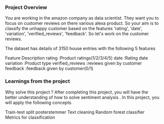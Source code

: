 ### Project Overview

 You are working in the amazon company as data scientist. They want you to focus on customer reviews on there various alexa product. So your aim is to classify the unhappy customer based on the features 'rating', 'date', 'variation', 'verified_reviews', 'feedback'. So let's work on the customer reviews.


The dataset has details of 3150 house entries with the following 5 features

Feature	              Description
rating	:Product ratings(1/2/3/4/5)
date	:Rating date
variation	:Product type
verified_reviews	:reviews given by customer
feedback	:feedback given by customer(0/1)



### Learnings from the project

 Why solve this project ?
After completing this project, you will have the better understanding of how to solve sentiment analysis . In this project, you will apply the following concepts.

Train-test split
posterstemmer
Text cleaning
Random forest classifier
Metrics for classification



